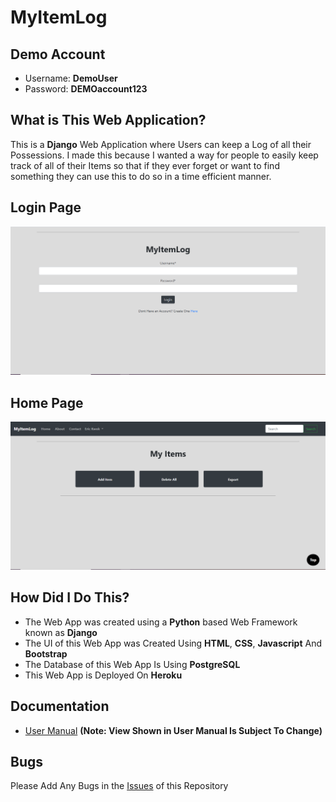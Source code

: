 # MyItemLog

## Demo Account
- Username: **DemoUser**
- Password: **DEMOaccount123**

## What is This Web Application?
This is a **Django** Web Application where Users can keep a Log of all their Possessions. I made this because I wanted a way for people to easily keep track of all of their Items so that if they ever forget or want to find something they can use this to do so in a time efficient manner.

## Login Page
![Image description](https://github.com/erick576/MyItemLog/blob/master/images/LoginPage.PNG)

## Home Page
![Image description](https://github.com/erick576/MyItemLog/blob/master/images/HomePage.PNG)

## How Did I Do This?
- The Web App was created using a **Python** based Web Framework known as **Django**
- The UI of this Web App was Created Using **HTML**, **CSS**, **Javascript** And **Bootstrap**
- The Database of this Web App Is Using **PostgreSQL**
- This Web App is Deployed On **Heroku**

## Documentation
* [User Manual](https://github.com/erick576/MyItemLog/blob/master/documentation/User%20Manual.pdf) **(Note: View Shown in User Manual Is Subject To Change)**

## Bugs
Please Add Any Bugs in the [Issues](https://github.com/erick576/MyItemLog/issues) of this Repository
